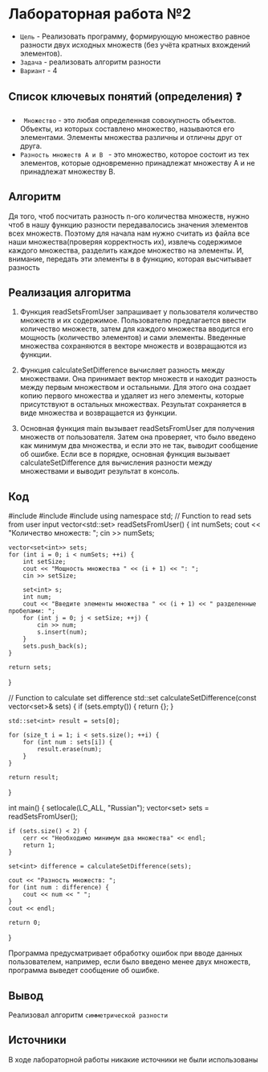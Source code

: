 # Лабораторная работа №2



- `Цель` - Реализовать программу, формирующую множество равное разности двух исходных
  множеств (без учёта кратных вхождений элементов).
- `Задача` - реализовать алгоритм разности
- `Вариант` - 4

## Список ключевых понятий (определения) ❓
- ` Множество`  - это любая определенная совокупность объектов. Объекты, из которых составлено множество, называются его элементами. Элементы множества различны и отличны друг от друга.
- `Разность множеств A и B ` - это множество, которое состоит из тех элементов, которые одновременно принадлежат множеству A и не принадлежат множеству B.
## Алгоритм
Дя того, чтоб посчитать разность n-ого количества множеств, нужно чтоб в нашу функцию разности передавалосись значения элементов всех множеств.
Поэтому для начала нам нужно считать из файла все наши множества(проверяя корректность их), извлечь содержимое каждого множества, разделить каждое множество на элементы. И, внимание, передать эти элементы в в функцию, которая высчитывает разность  
## Реализация алгоритма
1. Функция readSetsFromUser запрашивает у пользователя количество множеств и их содержимое. Пользователю предлагается ввести количество множеств, затем для каждого множества вводится его мощность (количество элементов) и сами элементы. Введенные множества сохраняются в векторе множеств и возвращаются из функции.

2. Функция calculateSetDifference вычисляет разность между множествами. Она принимает вектор множеств и находит разность между первым множеством и остальными. Для этого она создает копию первого множества и удаляет из него элементы, которые присутствуют в остальных множествах. Результат сохраняется в виде множества и возвращается из функции.

3. Основная функция main вызывает readSetsFromUser для получения множеств от пользователя. Затем она проверяет, что было введено как минимум два множества, и если это не так, выводит сообщение об ошибке. Если все в порядке, основная функция вызывает calculateSetDifference для вычисления разности между множествами и выводит результат в консоль.

## Код
#include <iostream>
#include <vector>
#include <set>
using namespace std;
// Function to read sets from user input
vector<std::set<int>> readSetsFromUser() {
    int numSets;
    cout << "Количество множеств: ";
    cin >> numSets;

    vector<set<int>> sets;
    for (int i = 0; i < numSets; ++i) {
        int setSize;
        cout << "Мощность множества " << (i + 1) << ": ";
        cin >> setSize;

        set<int> s;
        int num;
        cout << "Введите элементы множества " << (i + 1) << " разделенные пробелами: ";
        for (int j = 0; j < setSize; ++j) {
            cin >> num;
            s.insert(num);
        }
        sets.push_back(s);
    }

    return sets;
}

// Function to calculate set difference
std::set<int> calculateSetDifference(const vector<set<int>>& sets) {
    if (sets.empty()) {
        return {};
    }

    std::set<int> result = sets[0];

    for (size_t i = 1; i < sets.size(); ++i) {
        for (int num : sets[i]) {
            result.erase(num);
        }
    }

    return result;
}

int main() {
    setlocale(LC_ALL, "Russian");
    vector<set<int>> sets = readSetsFromUser();

    if (sets.size() < 2) {
        cerr << "Необходимо минимум два множества" << endl;
        return 1;
    }

    set<int> difference = calculateSetDifference(sets);

    cout << "Разность множеств: ";
    for (int num : difference) {
        cout << num << " ";
    }
    cout << endl;

    return 0;
}

Программа предусматривает обработку ошибок при вводе данных пользователем, например, если было введено менее двух множеств, программа выведет сообщение об ошибке.

## Вывод
Реализовал алгоритм `симметрической разности`
## Источники
В ходе лабораторной работы никакие источники не были использованы









